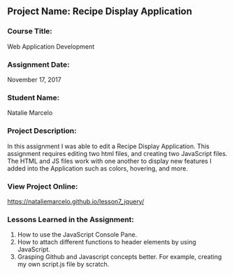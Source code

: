 ## Project Name:  Recipe Display Application

### Course Title:
Web Application Development

### Assignment Date:  
November 17, 2017

### Student Name:  
Natalie Marcelo

### Project Description:
In this assignment I was able to edit a Recipe Display Application. This assignment requires
editing two html files, and creating two JavaScript files. The HTML and JS files work with
one another to display new features I added into the Application such as colors, hovering, and more.

### View Project Online:
https://nataliemarcelo.github.io/lesson7_jquery/

### Lessons Learned in the Assignment:
1. How to use the JavaScript Console Pane.
2. How to attach different functions to header elements by using JavaScript.
3. Grasping Github and Javascript concepts better. For example, creating my own script.js file by scratch.

